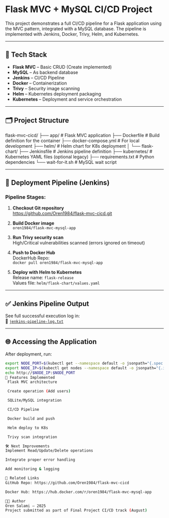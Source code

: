 # Flask MVC + MySQL CI/CD Project

This project demonstrates a full CI/CD pipeline for a Flask application using the MVC pattern, integrated with a MySQL database. The pipeline is implemented with Jenkins, Docker, Trivy, Helm, and Kubernetes.

---

## 🧱 Tech Stack

- **Flask MVC** – Basic CRUD (Create implemented)
- **MySQL** – As backend database
- **Jenkins** – CI/CD Pipeline
- **Docker** – Containerization
- **Trivy** – Security image scanning
- **Helm** – Kubernetes deployment packaging
- **Kubernetes** – Deployment and service orchestration

---

## 🗂 Project Structure

flask-mvc-cicd/
├── app/ # Flask MVC application
├── Dockerfile # Build definition for the container
├── docker-compose.yml # For local development
├── helm/ # Helm chart for K8s deployment
│ └── flask-chart/
├── Jenkinsfile # Jenkins pipeline definition
├── kubernetes/ # Kubernetes YAML files (optional legacy)
├── requirements.txt # Python dependencies
└── wait-for-it.sh # MySQL wait script

---

## 🚀 Deployment Pipeline (Jenkins)

### Pipeline Stages:

1. **Checkout Git repository**  
   https://github.com/Oren1984/flask-mvc-cicd.git

2. **Build Docker image**  
   `oren1984/flask-mvc-mysql-app`

3. **Run Trivy security scan**  
   High/Critical vulnerabilities scanned (errors ignored on timeout)

4. **Push to Docker Hub**  
   DockerHub Repo:  
   `docker pull oren1984/flask-mvc-mysql-app`

5. **Deploy with Helm to Kubernetes**  
   Release name: `flask-release`  
   Values file: `helm/flask-chart/values.yaml`

---

## ✅ Jenkins Pipeline Output

See full successful execution log in:  
📄 [`jenkins-pipeline-log.txt`](jenkins-pipeline-log.txt)

---

## 🌐 Accessing the Application

After deployment, run:

```bash
export NODE_PORT=$(kubectl get --namespace default -o jsonpath="{.spec.ports[0].nodePort}" services flask-release-flask-chart)
export NODE_IP=$(kubectl get nodes --namespace default -o jsonpath="{.items[0].status.addresses[0].address}")
echo http://$NODE_IP:$NODE_PORT
🧪 Features Implemented
 Flask MVC architecture

 Create operation (Add users)

 SQLite/MySQL integration

 CI/CD Pipeline

 Docker build and push

 Helm deploy to K8s

 Trivy scan integration

🛠 Next Improvements
Implement Read/Update/Delete operations

Integrate proper error handling

Add monitoring & logging

🔗 Related Links
GitHub Repo: https://github.com/Oren1984/flask-mvc-cicd

Docker Hub: https://hub.docker.com/r/oren1984/flask-mvc-mysql-app

👨‍💻 Author
Oren Salami – 2025
Project submitted as part of Final Project CI/CD track (August)
